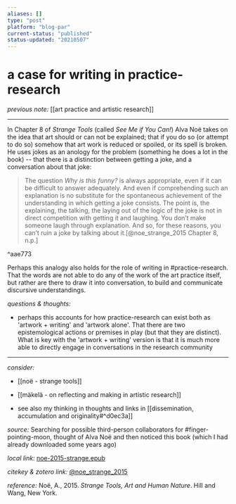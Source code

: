 ```yaml
---
aliases: []
type: "post"
platform: "blog-par"
current-status: "published"
status-updated: "20210507"
---
```



# a case for writing in practice-research

_previous note:_ [[art practice and artistic research]]

---

In Chapter 8 of _Strange Tools_ (called _See Me if You Can!_) Alva Noë takes on the idea that art should or can not be explained; that if you do so (or attempt to do so) somehow that art work is reduced or spoiled, or its spell is broken. He uses jokes as an anology for the problem (something he does a lot in the book) -- that there is a distinction between getting a joke, and a conversation about that joke:

>The question _Why is this funny?_ is always appropriate, even if it can be difficult to answer adequately. And even if comprehending such an explanation is no substitute for the spontaneous achievement of the understanding in which getting a joke consists. The point is, the explaining, the talking, the laying out of the logic of the joke is not in direct competition with getting it and laughing. You don’t make someone laugh through explanation. And so, for these reasons, you can’t ruin a joke by talking about it.[@noe_strange_2015 Chapter 8, n.p.]

^aae773

Perhaps this analogy also holds for the role of writing in #practice-research. That the words are not able to do any of the work of the art practice itself, but rather are there to draw it into conversation, to build and communicate discursive understandings.

_questions & thoughts:_

- perhaps this accounts for how practice-research can exist both as 'artwork + writing' and 'artwork alone'. That there are two epistemological actions or premises in play (but that they are distinct). What is key with the 'artwork + writing' version is that it is much more able to directly engage in conversations in the research community

--- 

_consider:_

- [[noë - strange tools]]
- [[mäkelä - on reflecting and making in artistic research]]

- see also my thinking in thoughts and links in [[dissemination, accumulation and originality#^d0ec3a]]


_source:_ Searching for possible third-person collaborators for #finger-pointing-moon, thought of Alva Noë and then noticed this book (which I had already downloaded some years ago)

_local link:_ [noe-2015-strange.epub](hook://file/mT3dr3uDv?p=RHJvcGJveC9iaWJsaW9ncmFwaHkgcGRmcw==&n=noe-2015-strange.epub)

_citekey & zotero link:_ [@noe_strange_2015](zotero://select/items/1_GJLYSMRA)

_reference:_ Noë, A., 2015. _Strange Tools, Art and Human Nature_. Hill and Wang, New York.



